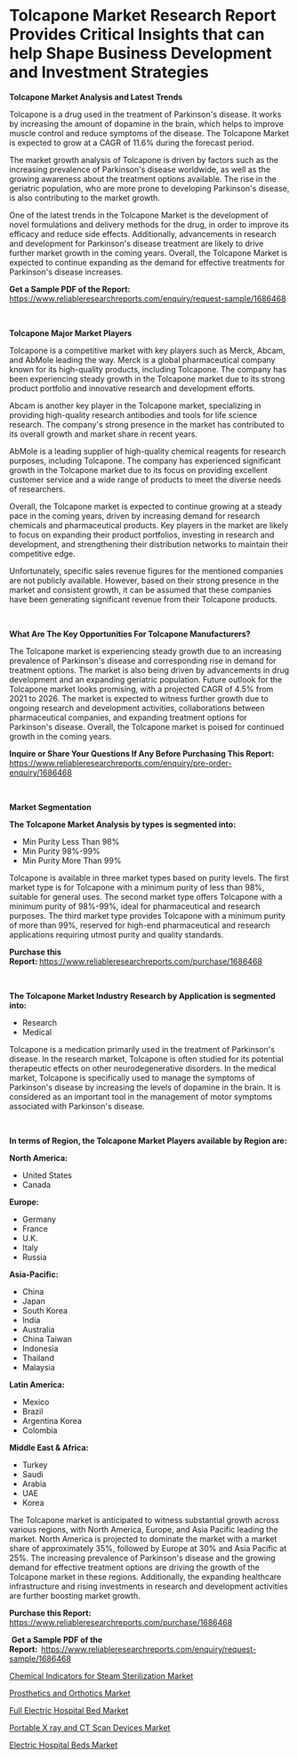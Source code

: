<p><h1>Tolcapone Market Research Report Provides Critical Insights that can help Shape Business Development and Investment Strategies</h1></p><p><strong>Tolcapone Market Analysis and Latest Trends</strong></p>
<p><p>Tolcapone is a drug used in the treatment of Parkinson's disease. It works by increasing the amount of dopamine in the brain, which helps to improve muscle control and reduce symptoms of the disease. The Tolcapone Market is expected to grow at a CAGR of 11.6% during the forecast period. </p><p>The market growth analysis of Tolcapone is driven by factors such as the increasing prevalence of Parkinson's disease worldwide, as well as the growing awareness about the treatment options available. The rise in the geriatric population, who are more prone to developing Parkinson's disease, is also contributing to the market growth.</p><p>One of the latest trends in the Tolcapone Market is the development of novel formulations and delivery methods for the drug, in order to improve its efficacy and reduce side effects. Additionally, advancements in research and development for Parkinson's disease treatment are likely to drive further market growth in the coming years. Overall, the Tolcapone Market is expected to continue expanding as the demand for effective treatments for Parkinson's disease increases.</p></p>
<p><strong>Get a Sample PDF of the Report:&nbsp;</strong> <a href="https://www.reliableresearchreports.com/enquiry/request-sample/1686468">https://www.reliableresearchreports.com/enquiry/request-sample/1686468</a></p>
<p>&nbsp;</p>
<p><strong>Tolcapone Major Market Players</strong></p>
<p><p>Tolcapone is a competitive market with key players such as Merck, Abcam, and AbMole leading the way. Merck is a global pharmaceutical company known for its high-quality products, including Tolcapone. The company has been experiencing steady growth in the Tolcapone market due to its strong product portfolio and innovative research and development efforts.</p><p>Abcam is another key player in the Tolcapone market, specializing in providing high-quality research antibodies and tools for life science research. The company's strong presence in the market has contributed to its overall growth and market share in recent years.</p><p>AbMole is a leading supplier of high-quality chemical reagents for research purposes, including Tolcapone. The company has experienced significant growth in the Tolcapone market due to its focus on providing excellent customer service and a wide range of products to meet the diverse needs of researchers.</p><p>Overall, the Tolcapone market is expected to continue growing at a steady pace in the coming years, driven by increasing demand for research chemicals and pharmaceutical products. Key players in the market are likely to focus on expanding their product portfolios, investing in research and development, and strengthening their distribution networks to maintain their competitive edge.</p><p>Unfortunately, specific sales revenue figures for the mentioned companies are not publicly available. However, based on their strong presence in the market and consistent growth, it can be assumed that these companies have been generating significant revenue from their Tolcapone products.</p></p>
<p>&nbsp;</p>
<p><strong>What Are The Key Opportunities For Tolcapone Manufacturers?</strong></p>
<p><p>The Tolcapone market is experiencing steady growth due to an increasing prevalence of Parkinson's disease and corresponding rise in demand for treatment options. The market is also being driven by advancements in drug development and an expanding geriatric population. Future outlook for the Tolcapone market looks promising, with a projected CAGR of 4.5% from 2021 to 2026. The market is expected to witness further growth due to ongoing research and development activities, collaborations between pharmaceutical companies, and expanding treatment options for Parkinson's disease. Overall, the Tolcapone market is poised for continued growth in the coming years.</p></p>
<p><strong>Inquire or Share Your Questions If Any Before Purchasing This Report:</strong> <a href="https://www.reliableresearchreports.com/enquiry/pre-order-enquiry/1686468">https://www.reliableresearchreports.com/enquiry/pre-order-enquiry/1686468</a></p>
<p>&nbsp;</p>
<p><strong>Market Segmentation</strong></p>
<p><strong>The Tolcapone Market Analysis by types is segmented into:</strong></p>
<p><ul><li>Min Purity Less Than 98%</li><li>Min Purity 98%-99%</li><li>Min Purity More Than 99%</li></ul></p>
<p><p>Tolcapone is available in three market types based on purity levels. The first market type is for Tolcapone with a minimum purity of less than 98%, suitable for general uses. The second market type offers Tolcapone with a minimum purity of 98%-99%, ideal for pharmaceutical and research purposes. The third market type provides Tolcapone with a minimum purity of more than 99%, reserved for high-end pharmaceutical and research applications requiring utmost purity and quality standards.</p></p>
<p><strong>Purchase this Report:&nbsp;</strong><a href="https://www.reliableresearchreports.com/purchase/1686468">https://www.reliableresearchreports.com/purchase/1686468</a></p>
<p>&nbsp;</p>
<p><strong>The Tolcapone Market Industry Research by Application is segmented into:</strong></p>
<p><ul><li>Research</li><li>Medical</li></ul></p>
<p><p>Tolcapone is a medication primarily used in the treatment of Parkinson's disease. In the research market, Tolcapone is often studied for its potential therapeutic effects on other neurodegenerative disorders. In the medical market, Tolcapone is specifically used to manage the symptoms of Parkinson's disease by increasing the levels of dopamine in the brain. It is considered as an important tool in the management of motor symptoms associated with Parkinson's disease.</p></p>
<p>&nbsp;</p>
<p><strong>In terms of Region, the Tolcapone Market Players available by Region are:</strong></p>
<p>
    <p> <strong> North America: </strong>
        <ul>
            <li>United States</li>
            <li>Canada</li>
        </ul>
        </p> 
    <p> <strong> Europe: </strong>
        <ul>
            <li>Germany</li>
            <li>France</li>
            <li>U.K.</li>
            <li>Italy</li>
            <li>Russia</li>
        </ul>
        </p> 
    <p> <strong> Asia-Pacific: </strong>
        <ul>
            <li>China</li>
            <li>Japan</li>
            <li>South Korea</li>
            <li>India</li>
            <li>Australia</li>
            <li>China Taiwan</li>
            <li>Indonesia</li>
            <li>Thailand</li>
            <li>Malaysia</li>
        </ul>
        </p> 
    <p> <strong> Latin America: </strong>
        <ul>
            <li>Mexico</li>
            <li>Brazil</li>
            <li>Argentina Korea</li>
            <li>Colombia</li>
        </ul>
        </p> 
    <p> <strong> Middle East & Africa: </strong>
        <ul>
            <li>Turkey</li>
            <li>Saudi</li>
            <li>Arabia</li>
            <li>UAE</li>
            <li>Korea</li>
        </ul>
    </p>
    </p>
<p><p>The Tolcapone market is anticipated to witness substantial growth across various regions, with North America, Europe, and Asia Pacific leading the market. North America is projected to dominate the market with a market share of approximately 35%, followed by Europe at 30% and Asia Pacific at 25%. The increasing prevalence of Parkinson's disease and the growing demand for effective treatment options are driving the growth of the Tolcapone market in these regions. Additionally, the expanding healthcare infrastructure and rising investments in research and development activities are further boosting market growth.</p></p>
<p><strong>Purchase this Report: </strong><a href="https://www.reliableresearchreports.com/purchase/1686468">https://www.reliableresearchreports.com/purchase/1686468</a></p>
<p>&nbsp;<strong>Get a Sample PDF of the Report:&nbsp;&nbsp;</strong><a href="https://www.reliableresearchreports.com/enquiry/request-sample/1686468">https://www.reliableresearchreports.com/enquiry/request-sample/1686468</a></p>
<p><strong></strong></p>
<p><p><a href="https://medium.com/@juliecastro06/chemical-indicators-for-steam-sterilization-market-size-reveals-the-best-marketing-channels-in-2939c3c8bea0">Chemical Indicators for Steam Sterilization Market</a></p><p><a href="https://medium.com/@alanwatkins6h/prosthetics-and-orthotics-market-size-cagr-trends-2024-2030-218edd5159ec">Prosthetics and Orthotics Market</a></p><p><a href="https://medium.com/@tiannathiel2023/full-electric-hospital-bed-market-size-reveals-the-best-marketing-channels-in-global-industry-73c3accb8a95">Full Electric Hospital Bed Market</a></p><p><a href="https://medium.com/@tiffanytran1905/portable-x-ray-and-ct-scan-devices-market-size-market-outlook-and-market-forecast-2024-to-2031-0b27fe13262e">Portable X ray and CT Scan Devices Market</a></p><p><a href="https://medium.com/@tiannathiel2023/decoding-electric-hospital-beds-market-metrics-market-share-trends-and-growth-patterns-a5868b9a6258">Electric Hospital Beds Market</a></p></p>